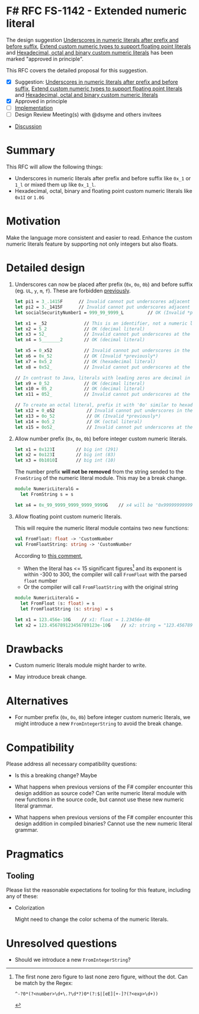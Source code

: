 # F# RFC FS-1142 - Extended numeric literal

The design suggestion [Underscores in numeric literals after prefix and before suffix](https://github.com/fsharp/fslang-suggestions/issues/718), [Extend custom numeric types to support floating point literals](https://github.com/fsharp/fslang-suggestions/issues/445) and [Hexadecimal, octal and binary custom numeric literals](https://github.com/fsharp/fslang-suggestions/issues/754) has been marked "approved in principle".

This RFC covers the detailed proposal for this suggestion.

- [x] Suggestion: [Underscores in numeric literals after prefix and before suffix](https://github.com/fsharp/fslang-suggestions/issues/718), [Extend custom numeric types to support floating point literals](https://github.com/fsharp/fslang-suggestions/issues/445) and [Hexadecimal, octal and binary custom numeric literals](https://github.com/fsharp/fslang-suggestions/issues/754)
- [x] Approved in principle
- [ ] [Implementation](https://github.com/dotnet/fsharp/pull/17242)
- [ ] Design Review Meeting(s) with @dsyme and others invitees
- [Discussion](https://github.com/fsharp/fslang-design/discussions/769)

# Summary

This RFC will allow the following things:

- Underscores in numeric literals after prefix and before suffix like `0x_1` or `1_l` or mixed them up like `0x_1_l`.
- Hexadecimal, octal, binary and floating point custom numeric literals like `0x1I` or `1.0G`

# Motivation

Make the language more consistent and easier to read. Enhance the custom numeric literals feature by supporting not only integers but also floats.

# Detailed design

1. Underscores can now be placed after prefix (`0x`, `0o`, `0b`) and before suffix (eg. `UL`, `y`, `m`, `f`). These are forbidden [previously](https://github.com/fsharp/fslang-design/blob/main/FSharp-4.1/FS-1005-underscores-in-numeric-literals.md#detailed-design).

    ```fsharp
    let pi1 = 3_.1415F      // Invalid cannot put underscores adjacent to a decimal point
    let pi2 = 3._1415F      // Invalid cannot put underscores adjacent to a decimal point
    let socialSecurityNumber1 = 999_99_9999_L         // OK (Invalid *previously*)

    let x1 = _52              // This is an identifier, not a numeric literal
    let x2 = 5_2              // OK (decimal literal)
    let x3 = 52_              // Invalid cannot put underscores at the end of a literal
    let x4 = 5_______2        // OK (decimal literal)

    let x5 = 0_x52            // Invalid cannot put underscores in the 0x radix prefix
    let x6 = 0x_52            // OK (Invalid *previously*)
    let x7 = 0x5_2            // OK (hexadecimal literal)
    let x8 = 0x52_            // Invalid cannot put underscores at the end of a number

    // In contrast to Java, literals with leading zeros are decimal in F#.
    let x9 = 0_52             // OK (decimal literal)
    let x10 = 05_2            // OK (decimal literal)
    let x11 = 052_            // Invalid cannot put underscores at the end of a number

    // To create an octal literal, prefix it with '0o' similar to hexadezimal literals. The same rules apply:
    let x12 = 0_o52            // Invalid cannot put underscores in the 0o radix prefix
    let x13 = 0o_52            // OK (Invalid *previously*)
    let x14 = 0o5_2            // OK (octal literal)
    let x15 = 0o52_            // Invalid cannot put underscores at the end of a number
    ```

2. Allow number prefix (`0x`, `0o`, `0b`) before integer custom numeric literals.
  
    ```fsharp
    let x1 = 0x123I        // big int (291)
    let x2 = 0o123I        // big int (83)
    let x3 = 0b1010I       // big int (10)
    ```

    The number prefix **will not be removed** from the string sended to the `FromString` of the numeric literal module. This may be a break change.

    ```fsharp
    module NumericLiteralG =
      let FromString s = s

    let x4 = 0x_99_9999_9999_9999_9999G    // x4 will be "0x999999999999999999"
    ```

3. Allow floating point custom numeric literals. 

    This will require the numeric literal module contains two new functions:

    ```fsharp
    val FromFloat: float -> 'CustomNumber
    val FromFloatString: string -> 'CustomNumber
    ```

    According to [this comment](https://github.com/fsharp/fslang-suggestions/issues/445#issuecomment-596902041),

    - When the literal has <= 15 significant figures[^1] and its exponent is within -300 to 300, the compiler will call `FromFloat` with the parsed `float` number
    - Or the compiler will call `FromFloatString` with the original string

    [^1]: The first none zero figure to last none zero figure, without the dot. Can be match by the Regex:

        ```regex
        ^-?0*(?<number>\d+\.?\d*?)0*(?:$|[eE][+-]?(?<exp>\d+))
        ```

    ```fsharp
    module NumericLiteralG =
      let FromFloat (s: float) = s
      let FromFloatString (s: string) = s

    let x1 = 123.456e-10G    // x1: float = 1.23456e-08
    let x2 = 123.456789123456789123e-10G    // x2: string = "123.456789123456789123e-10"
    ```

# Drawbacks

- Custom numeric literals module might harder to write.

- May introduce break change.

# Alternatives

- For number prefix (`0x`, `0o`, `0b`) before integer custom numeric literals, we might introduce a new `FromIntegerString` to avoid the break change.

# Compatibility

Please address all necessary compatibility questions:

* Is this a breaking change?
Maybe

* What happens when previous versions of the F# compiler encounter this design addition as source code?
Can write numeric literal module with new functions in the source code, but cannot use these new numeric literal grammar.

* What happens when previous versions of the F# compiler encounter this design addition in compiled binaries?
Cannot use the new numeric literal grammar.

# Pragmatics

## Tooling

Please list the reasonable expectations for tooling for this feature, including any of these:

* Colorization

  Might need to change the color schema of the numeric literals.

# Unresolved questions

- Should we introduce a new `FromIntegerString`?
